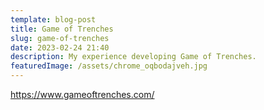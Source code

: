 ```yaml
---
template: blog-post
title: Game of Trenches
slug: game-of-trenches
date: 2023-02-24 21:40
description: My experience developing Game of Trenches.
featuredImage: /assets/chrome_oqbodajveh.jpg
---
```

<https://www.gameoftrenches.com/>